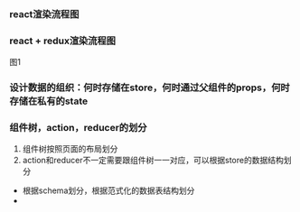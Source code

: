### react渲染流程图
### react + redux渲染流程图
图1
### 设计数据的组织：何时存储在store，何时通过父组件的props，何时存储在私有的state


### 组件树，action，reducer的划分

1. 组件树按照页面的布局划分
2. action和reducer不一定需要跟组件树一一对应，可以根据store的数据结构划分
  - 根据schema划分，根据范式化的数据表结构划分
  - 



